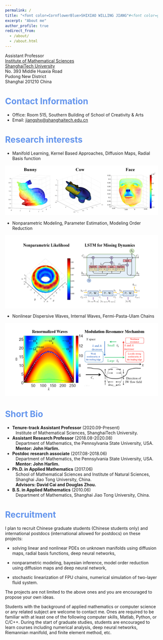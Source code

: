 ```yaml
---
permalink: /
title: "<font color=CornflowerBlue>SHIXIAO WILLING JIANG"#<font color=gray size=72>
excerpt: "About me"
author_profile: true
redirect_from: 
  - /about/
  - /about.html
---
```


Assistant Professor  
[Institute of Mathematical Sciences](https://ims.shanghaitech.edu.cn/)  
[ShanghaiTech University](https://www.shanghaitech.edu.cn/)  
No. 393 Middle Huaxia Road  
Pudong New District  
Shanghai 201210 China  

# <font color=CornflowerBlue>Contact Information</font>

- Office: Room 515, Southern Building of School of Creativity & Arts 
- Email: jiangshx@shanghaitech.edu.cn  

# <font color=CornflowerBlue>Research interests</font>

- Manifold Learning, Kernel Based Approaches, Diffusion Maps, Radial Basis function <br>

![Editing a markdown file for a talk](/figures/1_0_pde_1.png)

- Nonparametric Modeling, Parameter Estimation, Modeling Order Reduction <br>
  
![Editing a markdown file for a talk](/figures/2_0_dynamics_2.png)

- Nonlinear Dispersive Waves, Internal Waves, Fermi-Pasta-Ulam Chains <br>

![Editing a markdown file for a talk](/figures/3_0_nonlinear_waves.png)
  
# <font color=CornflowerBlue>Short Bio</font>

- <b>Tenure-track Assistant Professor</b> (2020.09-Present) <br> &ensp; Institute of Mathematical Sciences, ShanghaiTech University.
- <b>Assistant Research Professor</b> (2018.08-2020.08) <br> &ensp; Department of Mathematics, the Pennsylvania State University, USA. <br>
  &ensp; <b>Mentor: John Harlim.</b> <br>
- <b>Postdoc research associate</b> (2017.08-2018.06) <br> &ensp; Department of Mathematics, the Pennsylvania State University, USA. <br>
  &ensp; <b>Mentor: John Harlim.</b> <br>
- <b>Ph.D. in Applied Mathematics</b> (2017.06) <br> 
  &ensp; School of Mathematical Sciences and Institute of Natural Sciences, <br> &ensp; Shanghai Jiao Tong University, China.  <br> 
  &ensp; <b>Advisors: David Cai and Douglas Zhou.</b> <br>
- <b>B.S. in Applied Mathematics</b> (2010.06) <br> &ensp; Department of Mathematics, Shanghai Jiao Tong University, China.

# <font color=CornflowerBlue>Recruitment</font>
  
I plan to recruit Chinese graduate students (Chinese students only) and international postdocs (international allowed for postdocs) on these projects: <br>

- solving linear and nonlinear PDEs on unknown manifolds using diffusion maps, radial basis functions, deep neural networks, <br>

- nonparametric modeling, bayesian inference, model order reduction using diffusion maps and deep neural network, <br>

- stochastic linearization of FPU chains, numerical simulation of two-layer fluid system. <br>

The projects are not limited to the above ones and you are encouraged to propose your own ideas. <br>

Students with the background of applied mathematics or computer science or any related subject are welcome to contact me. Ones are required to be familiar with at least one of the following computer skills, Matlab, Python, or C/C++. During the start of graduate studies, students are encouraged to learn courses including numerical analysis, deep neural networks, Riemannian manifold, and finite element method, etc. <br>


